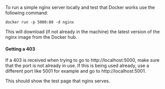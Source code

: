 To run a simple nginx server locally and test that Docker works use the following command:
```
docker run -p 5000:80 -d nginx
```
This will download (if not already in the machine) the latest version of the nginx image from the Docker hub.

#### Getting a 403
If a 403 is received when trying to go to http://localhost:5000, make sure that the port is not already in use.
If this is being used already, use a different port like 5001 for example and go to http://localhost:5001.

This should show the test page that nginx serves.

